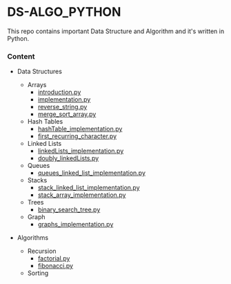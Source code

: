 # DS-ALGO_PYTHON
This repo contains important Data Structure and Algorithm and it's written in Python.

### Content

- Data Structures
  - Arrays
    - [introduction.py](https://github.com/yoayushraj99/DS-ALGO_PYTHON/blob/main/DS/Arrays/introduction.py)
    - [implementation.py](https://github.com/yoayushraj99/DS-ALGO_PYTHON/blob/main/DS/Arrays/implementation.py)
    - [reverse_string.py](https://github.com/yoayushraj99/DS-ALGO_PYTHON/blob/main/DS/Arrays/reverse_string.py)
    - [merge_sort_array.py](https://github.com/yoayushraj99/DS-ALGO_PYTHON/blob/main/DS/Arrays/merge_sort_array.py)
  - Hash Tables
    - [hashTable_implementation.py](https://github.com/yoayushraj99/DS-ALGO_PYTHON/blob/main/DS/Hash%20Tables/hashTable_implementation.py)
    - [first_recurring_character.py](https://github.com/yoayushraj99/DS-ALGO_PYTHON/blob/main/DS/Hash%20Tables/first_recurring_character.py)
  - Linked Lists
    - [linkedLists_implementation.py](https://github.com/yoayushraj99/DS-ALGO_PYTHON/blob/main/DS/Linked%20Lists/linkedLists_implementation.py)
    - [doubly_linkedLists.py](https://github.com/yoayushraj99/DS-ALGO_PYTHON/blob/main/DS/Linked%20Lists/doubly_linkedLists.py)
  - Queues
    - [queues_linked_list_implementation.py](https://github.com/yoayushraj99/DS-ALGO_PYTHON/blob/main/DS/Queues/queues_linked_list_implementation.py)
  - Stacks
    - [stack_linked_list_implementation.py](https://github.com/yoayushraj99/DS-ALGO_PYTHON/blob/main/DS/Stacks/stack_linked_list_implementation.py)
    - [stack_array_implementation.py](https://github.com/yoayushraj99/DS-ALGO_PYTHON/blob/main/DS/Stacks/stack_array_implementation.py)
  - Trees
    - [binary_search_tree.py](https://github.com/yoayushraj99/DS-ALGO_PYTHON/blob/main/DS/Trees/binary_search_tree.py)
  - Graph
    - [graphs_implementation.py](https://github.com/yoayushraj99/DS-ALGO_PYTHON/blob/main/DS/Graphs/graphs_implementation.py)

- Algorithms
  - Recursion
    - [factorial.py](https://github.com/yoayushraj99/DS-ALGO_PYTHON/blob/main/Algorithm/Recursion/factorial.py)
    - [fibonacci.py](https://github.com/yoayushraj99/DS-ALGO_PYTHON/blob/main/Algorithm/Recursion/fibonacci.py)
  - Sorting
